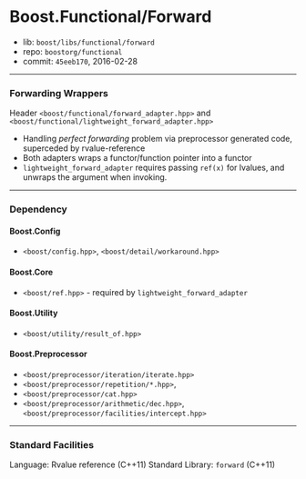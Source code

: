 # Boost.Functional/Forward

* lib: `boost/libs/functional/forward`
* repo: `boostorg/functional`
* commit: `45eeb170`, 2016-02-28

------
### Forwarding Wrappers

Header `<boost/functional/forward_adapter.hpp>` and `<boost/functional/lightweight_forward_adapter.hpp>`

* Handling _perfect forwarding_ problem via preprocessor generated code, superceded by rvalue-reference
* Both adapters wraps a functor/function pointer into a functor
* `lightweight_forward_adapter` requires passing `ref(x)` for lvalues, and unwraps the argument when invoking.

------
### Dependency

#### Boost.Config

* `<boost/config.hpp>`, `<boost/detail/workaround.hpp>`

#### Boost.Core

* `<boost/ref.hpp>` - required by `lightweight_forward_adapter`

#### Boost.Utility

* `<boost/utility/result_of.hpp>`

#### Boost.Preprocessor

* `<boost/preprocessor/iteration/iterate.hpp>`
* `<boost/preprocessor/repetition/*.hpp>`,
* `<boost/preprocessor/cat.hpp>`
* `<boost/preprocessor/arithmetic/dec.hpp>`, `<boost/preprocessor/facilities/intercept.hpp>`

------
### Standard Facilities

Language: Rvalue reference (C++11)
Standard Library: `forward` (C++11)
